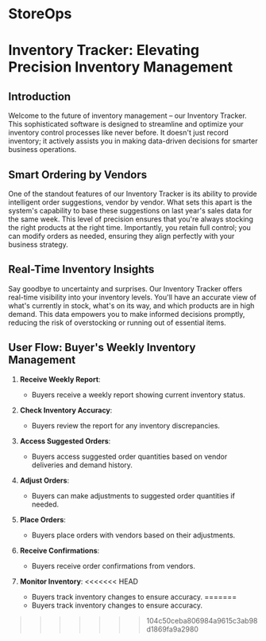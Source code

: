 # StoreOps

# Inventory Tracker: Elevating Precision Inventory Management

## Introduction

Welcome to the future of inventory management – our Inventory Tracker. This sophisticated software is designed to streamline and optimize your inventory control processes like never before. It doesn't just record inventory; it actively assists you in making data-driven decisions for smarter business operations.

## Smart Ordering by Vendors

One of the standout features of our Inventory Tracker is its ability to provide intelligent order suggestions, vendor by vendor. What sets this apart is the system's capability to base these suggestions on last year's sales data for the same week. This level of precision ensures that you're always stocking the right products at the right time. Importantly, you retain full control; you can modify orders as needed, ensuring they align perfectly with your business strategy.

## Real-Time Inventory Insights

Say goodbye to uncertainty and surprises. Our Inventory Tracker offers real-time visibility into your inventory levels. You'll have an accurate view of what's currently in stock, what's on its way, and which products are in high demand. This data empowers you to make informed decisions promptly, reducing the risk of overstocking or running out of essential items.

## User Flow: Buyer's Weekly Inventory Management

1. **Receive Weekly Report**:
   - Buyers receive a weekly report showing current inventory status.

2. **Check Inventory Accuracy**:
   - Buyers review the report for any inventory discrepancies.

3. **Access Suggested Orders**:
   - Buyers access suggested order quantities based on vendor deliveries and demand history.

4. **Adjust Orders**:
   - Buyers can make adjustments to suggested order quantities if needed.

5. **Place Orders**:
   - Buyers place orders with vendors based on their adjustments.

6. **Receive Confirmations**:
   - Buyers receive order confirmations from vendors.

7. **Monitor Inventory**:
<<<<<<< HEAD
   - Buyers track inventory changes to ensure accuracy.
=======
   - Buyers track inventory changes to ensure accuracy.

>>>>>>> 104c50ceba806984a9615c3ab98d1869fa9a2980
